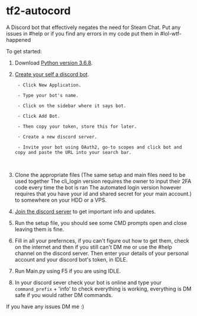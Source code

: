 # tf2-autocord
A Discord bot that effectively negates the need for Steam Chat. Put any issues in #help or if you find any errors in my code put them in #lol-wtf-happened

To get started:

1. Download [Python version 3.6.8](https://www.python.org/downloads/release/python-368/).

2. [Create your self a discord bot](https://discordapp.com/developers/applications/).

        - Click New Application.

        - Type your bot's name.

        - Click on the sidebar where it says bot.

        - Click Add Bot.

        - Then copy your token, store this for later.

        - Create a new discord server.

        - Invite your bot using OAuth2, go-to scopes and click bot and copy and paste the URL into your search bar.
    
    
3. Clone the appropriate files 
(The same setup and main files need to be used together
The cli_login version requires the owner to input their 2FA code every time the bot is ran
The automated login version however requires that you have your id and shared secret for your main account.)
to somewhere on your HDD or a VPS.

4. [Join the discord server](https://discord.gg/S3eVmxD) to get important info and updates.

5. Run the setup file, you should see some CMD prompts open and close leaving them is fine.

6. Fill in all your prefernces, if you can't figure out how to get them, check on the internet and then if you still can't DM me or use the #help channel on the discord server. Then enter your details of your personal account and your discord bot's token, in IDLE.

7. Run Main.py using F5 if you are using IDLE.

8. In your discord sever check your bot is online and type your `command_prefix` + 'info' to check everything is working, everything is DM safe if you would rather DM commands.

If you have any issues DM me :)
